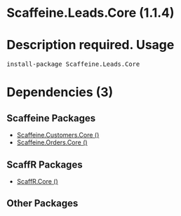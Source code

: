﻿Scaffeine.Leads.Core (1.1.4)
======
Description required.
Usage
======
<pre>install-package Scaffeine.Leads.Core</pre>
Dependencies (3)
=====

Scaffeine Packages
------
* [Scaffeine.Customers.Core ()](https://github.com/wcpro/Scaffeine/tree/master/src/Scaffeine.Customers.Core)
* [Scaffeine.Orders.Core ()](https://github.com/wcpro/Scaffeine/tree/master/src/Scaffeine.Orders.Core)

ScaffR Packages
------
* [ScaffR.Core ()](https://github.com/wcpro/ScaffR/tree/master/src/ScaffR.Core)

Other Packages
------

